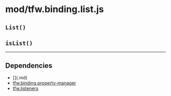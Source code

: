 # mod/tfw.binding.list.js
## `List()`



## `isList()`




----

## Dependencies
* [$]($.md)
* [tfw.binding.property-manager](tfw.binding.property-manager.md)
* [tfw.listeners](tfw.listeners.md)
